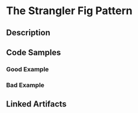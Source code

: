 # The Strangler Fig Pattern

## Description


## Code Samples

### Good Example

### Bad Example


## Linked Artifacts


